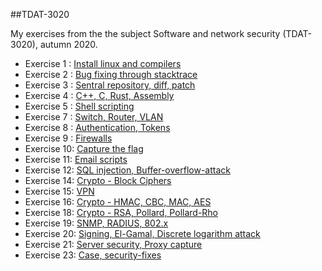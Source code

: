 ##TDAT-3020

My exercises from the the subject Software and network security (TDAT-3020), autumn 2020. 

* Exercise 1 : [Install linux and compilers](https://github.com/jonasbrunvoll/TDAT-3020/tree/master/exercise1)
* Exercise 2 : [Bug fixing through stacktrace]()
* Exercise 3 : [Sentral repository, diff, patch](https://github.com/jonasbrunvoll/TDAT-3020/tree/master/exercise3)
* Exercise 4 : [C++, C, Rust, Assembly](https://github.com/jonasbrunvoll/TDAT-3020/tree/master/exercise4)
* Exercise 5 : [Shell scripting]()
* Exercise 7 : [Switch, Router, VLAN](https://github.com/jonasbrunvoll/TDAT-3020/tree/master/exercise7)
* Exercise 8 : [Authentication, Tokens]()
* Exercise 9 : [Firewalls]()
* Exercise 10: [Capture the flag](https://github.com/jonasbrunvoll/TDAT-3020/tree/master/exercise10)
* Exercise 11: [Email scripts](https://github.com/jonasbrunvoll/TDAT-3020/tree/master/exercise11)
* Exercise 12: [SQL injection, Buffer-overflow-attack](https://github.com/jonasbrunvoll/TDAT-3020/tree/master/exercise12)
* Exercise 14: [Crypto - Block Ciphers](https://github.com/jonasbrunvoll/TDAT-3020/tree/master/exercise14)
* Exercise 15: [VPN](https://github.com/jonasbrunvoll/TDAT-3020/tree/master/exercise15)
* Exercise 16: [Crypto - HMAC, CBC, MAC, AES](https://github.com/jonasbrunvoll/TDAT-3020/tree/master/exercise16)
* Exercise 18: [Crypto - RSA, Pollard, Pollard-Rho](https://github.com/jonasbrunvoll/TDAT-3020/tree/master/exercise18)
* Exercise 19: [SNMP, RADIUS, 802.x](https://github.com/jonasbrunvoll/TDAT-3020/tree/master/exercise19)
* Exercise 20: [Signing, El-Gamal, Discrete logarithm attack](https://github.com/jonasbrunvoll/TDAT-3020/tree/master/exercise20)
* Exercise 21: [Server security, Proxy capture](https://github.com/jonasbrunvoll/TDAT-3020/tree/master/exercise21)
* Exercise 23: [Case, security-fixes](https://github.com/jonasbrunvoll/TDAT-3020/tree/master/exercise23)
